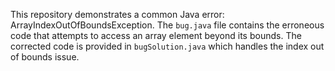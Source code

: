 This repository demonstrates a common Java error: ArrayIndexOutOfBoundsException.  The `bug.java` file contains the erroneous code that attempts to access an array element beyond its bounds.  The corrected code is provided in `bugSolution.java` which handles the index out of bounds issue. 